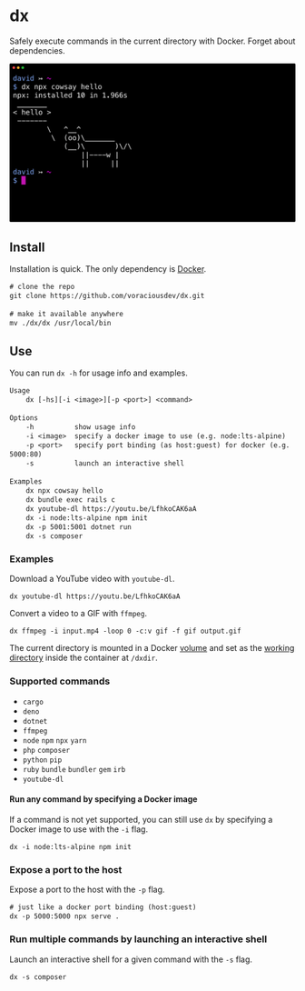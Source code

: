 # dx

Safely execute commands in the current directory with Docker. Forget about dependencies.

![](.images/screenshot.png)

## Install

Installation is quick. The only dependency is [Docker](https://www.docker.com/).

```shell
# clone the repo
git clone https://github.com/voraciousdev/dx.git

# make it available anywhere
mv ./dx/dx /usr/local/bin
```

## Use

You can run `dx -h` for usage info and examples.

```shell
Usage
    dx [-hs][-i <image>][-p <port>] <command>

Options
    -h          show usage info
    -i <image>  specify a docker image to use (e.g. node:lts-alpine)
    -p <port>   specify port binding (as host:guest) for docker (e.g. 5000:80)
    -s          launch an interactive shell

Examples
    dx npx cowsay hello
    dx bundle exec rails c
    dx youtube-dl https://youtu.be/LfhkoCAK6aA
    dx -i node:lts-alpine npm init
    dx -p 5001:5001 dotnet run
    dx -s composer
```

### Examples

Download a YouTube video with `youtube-dl`.

```shell
dx youtube-dl https://youtu.be/LfhkoCAK6aA
```

Convert a video to a GIF with `ffmpeg`.

```shell
dx ffmpeg -i input.mp4 -loop 0 -c:v gif -f gif output.gif
```

The current directory is mounted in a Docker [volume](https://docs.docker.com/engine/reference/commandline/run/#mount-volume--v---read-only) and set as the [working directory](https://docs.docker.com/engine/reference/commandline/run/#set-working-directory--w) inside the container at `/dxdir`.

### Supported commands

- `cargo`
- `deno`
- `dotnet`
- `ffmpeg`
- `node` `npm` `npx` `yarn`
- `php` `composer`
- `python` `pip`
- `ruby` `bundle` `bundler` `gem` `irb`
- `youtube-dl`

#### Run any command by specifying a Docker image

If a command is not yet supported, you can still use `dx` by specifying a Docker image to use with the `-i` flag.

```shell
dx -i node:lts-alpine npm init
```

### Expose a port to the host

Expose a port to the host with the `-p` flag.

```shell
# just like a docker port binding (host:guest)
dx -p 5000:5000 npx serve .
```

### Run multiple commands by launching an interactive shell

Launch an interactive shell for a given command with the `-s` flag.

```shell
dx -s composer
```
